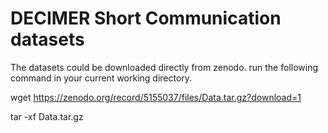 # DECIMER Short Communication datasets

The datasets could be downloaded directly from zenodo. run the following command in your current working directory.

wget https://zenodo.org/record/5155037/files/Data.tar.gz?download=1

tar -xf Data.tar.gz
